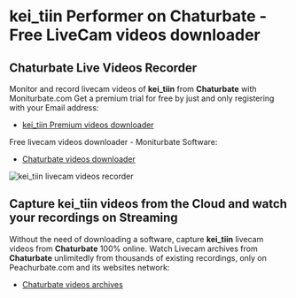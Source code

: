 # kei_tiin Performer on Chaturbate - Free LiveCam videos downloader

## Chaturbate Live Videos Recorder

Monitor and record livecam videos of **kei_tiin** from **Chaturbate** with Moniturbate.com
Get a premium trial for free by just and only registering with your Email address:
* [kei_tiin Premium videos downloader](https://moniturbate.com/request-demo-licence-key.html)

Free livecam videos downloader - Moniturbate Software:
* [Chaturbate videos downloader](https://moniturbate.com/moniturbate-download-software.html)

![kei_tiin livecam videos recorder](https://peachurnet.com/templates/moniturbate-software.png)


## Capture kei_tiin videos from the Cloud and watch your recordings on Streaming

Without the need of downloading a software, capture **kei_tiin** livecam videos from **Chaturbate** 100% online.
Watch Livecam archives from **Chaturbate** unlimitedly from thousands of existing recordings, only on Peachurbate.com and its websites network:
* [Chaturbate videos archives](https://peachurnet.com/)